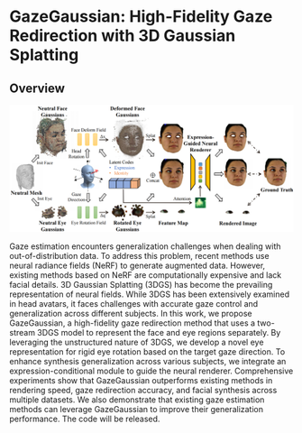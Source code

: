 # GazeGaussian: High-Fidelity Gaze Redirection with 3D Gaussian Splatting

## Overview
![overview](./static/images/pipeline.png)

Gaze estimation encounters generalization challenges when dealing with out-of-distribution data. To address this problem, recent methods use neural radiance fields (NeRF) to generate augmented data. However, existing methods based on NeRF are computationally expensive and lack facial details. 3D Gaussian Splatting (3DGS) has become the prevailing representation of neural fields. While 3DGS has been extensively examined in head avatars, it faces challenges with accurate gaze control and generalization across different subjects. In this work, we propose GazeGaussian, a high-fidelity gaze redirection method that uses a two-stream 3DGS model to represent the face and eye regions separately. By leveraging the unstructured nature of 3DGS, we develop a novel eye representation for rigid eye rotation based on the target gaze direction. To enhance synthesis generalization across various subjects, we integrate an expression-conditional module to guide the neural renderer. Comprehensive experiments show that GazeGaussian outperforms existing methods in rendering speed, gaze redirection accuracy, and facial synthesis across multiple datasets. We also demonstrate that existing gaze estimation methods can leverage GazeGaussian to improve their generalization performance. The code will be released.